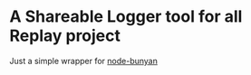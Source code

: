 
# A Shareable Logger tool for all Replay project

Just a simple wrapper for [node-bunyan](https://github.com/trentm/node-bunyan)
